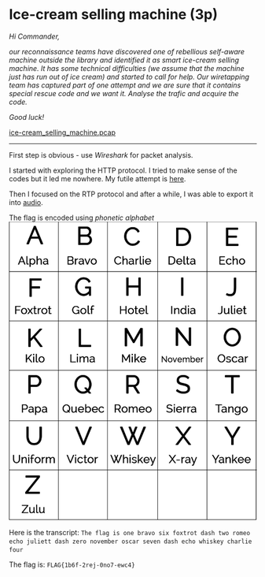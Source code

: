 # Ice-cream selling machine (3p)
_Hi Commander,_

_our reconnaissance teams have discovered one of rebellious self-aware machine outside the library and identified it
as smart ice-cream selling machine. It has some technical difficulties (we assume that the machine just has run out
of ice cream) and started to call for help. Our wiretapping team has captured part of one attempt and we are sure
that it contains special rescue code and we want it. Analyse the trafic and acquire the code._

_Good luck!_

[ice-cream_selling_machine.pcap](ice-cream_selling_machine.pcap)

---
First step is obvious - use _Wireshark_ for packet analysis.

I started with exploring the HTTP protocol. I tried to make sense of the codes but it led me nowhere. My futile attempt
is [here](../../../../src/main/kotlin/cz/vernjan/ctf/catch19/IceCream.kt).

Then I focused on the RTP protocol and after a while, I was able to export it into [audio](Saved%20RTP%20Audio.au).

The flag is encoded using _phonetic alphabet_
![](phonetic-alphabet.png)

Here is the transcript: `The flag is one bravo six foxtrot dash two romeo echo juliett dash zero november oscar seven
dash echo whiskey charlie four`

The flag is: `FLAG{1b6f-2rej-0no7-ewc4}`